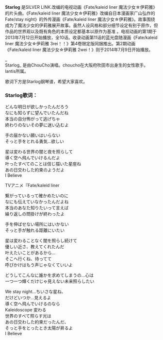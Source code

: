 

**Starlog** 是SILVER LINK.改编的电视动画《Fate/kaleid liner 魔法少女☆伊莉雅》的片头曲。《Fate/kaleid
liner 魔法少女☆伊莉雅》改编自日本漫画家广山弘作的Fate/stay night》的外传漫画《Fate/kaleid liner
魔法少女☆伊莉雅》。故事围绕成为了魔法少女的伊莉雅展开故事。虽然人设风格和部分细节设定有别于原作，但作品的世界观以及既有角色的本质设定都基本以原作为基准
。电视动画的第1期于2013年7月12日开始播放，全10话。收录动画第11话的蓝光盘随漫画《Fate/kaleid liner 魔法少女☆伊莉雅
3rei！！》第4卷限定版同捆推出。第2期动画《Fate/kaleid liner 魔法少女☆伊莉雅 2wei！》则于2014年7月9日开始播放。

_  
Starlog_ 是由ChouCho演唱。choucho在大阪府吹田市出身生的女性歌手。lantis所属。

  
歌词下方是Starlog钢琴谱，希望大家喜欢。

### Starlog歌词：

どんな明日が欲しかったんだろう  
なにも知らずに望んでいたんだね  
本当の自分怖がって逃げちゃ  
終わりのないその夢に迷い込むよ

手の届かない願いはいらない  
そっと手をとれる勇気…欲しい

星は変わる世界の闇と夜を照らして  
導く空へ飛んでいけるんだよ  
叶ったすべてのことは信じ描いた星座ね  
あの日交わした約束のようだよ  
I Believe

TVアニメ『Fate/kaleid liner

繋がっているって確かめたいのに  
なにも伝えていなかったんだよね  
本当のあなた知りたいって言えば  
繰り返しの問掛けが終わったよ

手を伸ばせない場所にはいかない  
そっと手が触れる距離にいたい

星は変わることなく闇を照らし続けて  
優しい近さ、教えてくれたんだ  
叶えたいことがあるから…  
そこへ行くね、待ってて  
呼びかけはもう声じゃなくていいよ

どうしてこんなに誰かを求めてしまうの…心は  
一つ一つ輝くだけじゃ見えない未来照らしたい

We stay night…ちいさな星ね、  
だけどいつか…見えるよ  
導く空へ飛んでいけるのなら  
Kaleidoscope 変わる  
世界のすべて照らす光は  
あの日交わした約束だったんだ、  
そっと手をとったとき太陽が昇るよ  
I Believe

